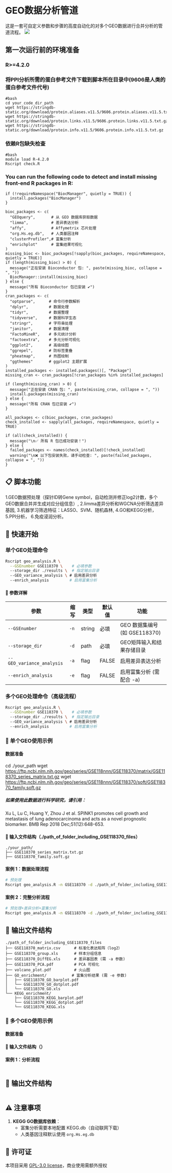 # GEO数据分析管道
这是一套可自定义参数和步骤的高度自动化的对多个GEO数据进行合并分析的管道流程。
![](https://github.com/baiqiang963/GEO/blob/main/images/pipeline.png)
## 第一次运行前的环境准备
### R>=4.2.0
### 将PPI分析所需的蛋白参考文件下载到脚本所在目录中(9606是人类的蛋白参考文件代号)
```
#bash
cd your_code_dir_path
wget https://stringdb-static.org/download/protein.aliases.v11.5/9606.protein.aliases.v11.5.txt.gz
wget https://stringdb-static.org/download/protein.links.v11.5/9606.protein.links.v11.5.txt.gz
wget https://stringdb-static.org/download/protein.info.v11.5/9606.protein.info.v11.5.txt.gz
```
### 依赖R包缺失检查
```
#bash
module load R-4.2.0
Rscript check.R
```
###  You can run the following code to detect and install missing front-end R packages in R:
```
if (!requireNamespace("BiocManager", quietly = TRUE)) {
  install.packages("BiocManager")
}

bioc_packages <- c(
  "GEOquery",       # 从 GEO 数据库获取数据
  "limma",          # 差异表达分析
  "affy",           # Affymetrix 芯片处理
  "org.Hs.eg.db",   # 人类基因注释
  "clusterProfiler",# 富集分析
  "enrichplot"      # 富集结果可视化
)
missing_bioc <- bioc_packages[!sapply(bioc_packages, requireNamespace, quietly = TRUE)]
if (length(missing_bioc) > 0) {
  message("正在安装 Bioconductor 包: ", paste(missing_bioc, collapse = ", "))
  BiocManager::install(missing_bioc)
} else {
  message("所有 Bioconductor 包已安装 ✔️")
}
cran_packages <- c(
  "optparse",      # 命令行参数解析
  "dplyr",         # 数据处理
  "tidyr",         # 数据整理
  "tidyverse",     # 数据科学生态
  "stringr",       # 字符串处理
  "janitor",       # 数据清理
  "FactoMineR",    # 多元统计分析
  "factoextra",    # 多元分析可视化
  "ggplot2",       # 高级绘图
  "ggrepel",       # 防标签重叠
  "pheatmap",      # 热图绘制
  "ggthemes"       # ggplot2 主题扩展
)
installed_packages <- installed.packages()[, "Package"]
missing_cran <- cran_packages[!cran_packages %in% installed_packages]

if (length(missing_cran) > 0) {
  message("正在安装 CRAN 包: ", paste(missing_cran, collapse = ", "))
  install.packages(missing_cran)
} else {
  message("所有 CRAN 包已安装 ✔️")
}

all_packages <- c(bioc_packages, cran_packages)
check_installed <- sapply(all_packages, requireNamespace, quietly = TRUE)

if (all(check_installed)) {
  message("\n✅ 所有 R 包已成功安装！")
} else {
  failed_packages <- names(check_installed)[!check_installed]
  warning("\n❌ 以下包安装失败，请手动检查: ", paste(failed_packages, collapse = ", "))
}
```
## 📋 脚本功能
1.GEO数据预处理（探针ID转Gene symbol，自动检测并修正log2计数，多个GEO数据合并并生成对应分组信息）,
2.limma差异分析和WGCNA分析筛选差异基因,
3.机器学习筛选特征：LASSO、SVM、随机森林,
4.GO和KEGG分析，
5.PPI分析，
6.免疫浸润分析。



## 🚀 快速开始

### 单个GEO处理命令
```bash
Rscript geo_analysis.R \
  --GSEnumber GSE118370 \    # 必填参数
  --storage_dir ./results \  # 指定输出目录
  --GEO_variance_analysis \ # 启用差异分析
  --enrich_analysis         # 启用富集分析
```

#### 📌 参数详解
| 参数 | 缩写 | 类型 | 默认值 | 功能 |
|------|------|------|--------|------|
| `--GSEnumber` | `-n` | string | 必填 | GEO 数据集编号 (如 GSE118370) |
| `--storage_dir` | `-d` | path | 必填 | GEO矩阵输入和结果存储目录 |
| `--GEO_variance_analysis` | `-a` | flag | FALSE | 启用差异表达分析 |
| `--enrich_analysis` | `-e` | flag | FALSE | 启用富集分析 (需配合 -a) |

### 多个GEO处理命令（高级流程）
```bash
Rscript geo_analysis.R \
  --GSEnumber GSE118370 \    # 必填参数
  --storage_dir ./results \  # 指定输出目录
  --GEO_variance_analysis \ # 启用差异分析
  --enrich_analysis         # 启用富集分析
```

### 🧪 单个GEO使用示例
#### 数据准备
cd ./your_path
wget https://ftp.ncbi.nlm.nih.gov/geo/series/GSE118nnn/GSE118370/matrix/GSE118370_series_matrix.txt.gz
wget https://ftp.ncbi.nlm.nih.gov/geo/series/GSE118nnn/GSE118370/soft/GSE118370_family.soft.gz
##### 如果使用此数据进行科学研究，请引用：
Xu L, Lu C, Huang Y, Zhou J et al. SPINK1 promotes cell growth and metastasis of lung adenocarcinoma and acts as a novel prognostic biomarker. BMB Rep 2018 Dec;51(12):648-653.
#### 📂 输入文件结构（./path_of_folder_including_GSE118370_files）
```
./your_path/
├── GSE118370_series_matrix.txt.gz
├── GSE118370_family.soft.gz
```
#### 案例 1：数据处理流程
```bash
# 预处理
Rscript geo_analysis.R -n GSE118370 -d ./path_of_folder_including_GSE118370_files
```

#### 案例 2：完整分析流程
```bash
# 预处理+差异分析+富集分析
Rscript geo_analysis.R -n GSE118370 -d ./path_of_folder_including_GSE118370_files -a -e
```

## 📂 输出文件结构
```
./path_of_folder_including_GSE118370_files
├── GSE118370_matrix.csv      # 标准化表达矩阵（log2）
├── GSE118370_group.xls       # 样本分组信息
├── GSE118370_DiffEG.xls      # 差异基因表 (需 -a 参数)
├── GSE118370_PCA.pdf         # PCA 可视化
├── volcano_plot.pdf          # 火山图
├── GO_enrichment/           # 富集分析结果 (需 -e 参数)
│   ├── GSE118370_GO_barplot.pdf
│   └── GSE118370_GO_dotplot.pdf
│   └── GSE118370_GO.xls
└── KEGG_enrichment/
    ├── GSE118370_KEGG_barplot.pdf
    └── GSE118370_KEGG_dotplot.pdf
    └── GSE118370_KEGG.xls
```

### 🧪 多个GEO使用示例
#### 数据准备
#### 📂 输入文件结构（）
#### 案例 1：分析流程
```bash


```
## 📂 输出文件结构
```

```

## ⚠️ 注意事项
1. **KEGG GO数据库依赖**： 
   - 富集分析需要本地配置 KEGG.db（自动联网下载）
   - 人类基因注释默认使用 `org.Hs.eg.db`


## 📜 许可证
本项目采用 [GPL-3.0 license](LICENSE)，商业使用需额外授权


